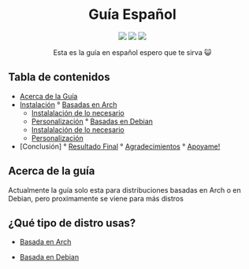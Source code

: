 <h1 align="center">Guía Español</h1>
<p align="center">
  <img src="https://img.shields.io/badge/MAINTAINED-YES-green?style=for-the-badge">
  <img src="https://img.shields.io/badge/LICENSE-MIT-blue?style=for-the-badge">
  <img src="https://img.shields.io/github/issues/P4NAD3ROXIS/DotfilesForEverybody?style=for-the-badge"
</p>



<p align="center">Esta es la guía en español espero que te sirva 😺</p>

## Tabla de contenidos
- [Acerca de la Guía](#acerca-de-la-guía)
- [Instalación](#¿qué-tipo-de-distro-usas?)
  ° [Basadas en Arch]()
    * [Instalalación de lo necesario](https://github.com/P4NAD3ROXIS/DotfilesForEverybody/blob/main/Guide/Spanish-Version/Distros/Arch/README.md)
    * [Personalización](https://github.com/P4NAD3ROXIS/DotfilesForEverybody/blob/main/Guide/Spanish-Version/Dots/README.md)
  ° [Basadas en Debian]()
    * [Instalalación de lo necesario](https://github.com/P4NAD3ROXIS/DotfilesForEverybody/blob/main/Guide/Spanish-Version/Distros/Debian/README.md)
    * [Personalización](https://github.com/P4NAD3ROXIS/DotfilesForEverybody/blob/main/Guide/Spanish-Version/Dots/Readme.md)
- [Conclusión]
  ° [Resultado Final](https://github.com/P4NAD3ROXIS/DotfilesForEverybody/tree/main/Guide/Spanish-Version/Result)
  ° [Agradecimientos]()
  ° [Apoyame!]()
 

## Acerca de la guía 
Actualmente la guía solo esta para distribuciones basadas en Arch o en Debian, pero proximamente se viene para más distros

## ¿Qué tipo de distro usas?

- [Basada en Arch](https://github.com/P4NAD3ROXIS/DotfilesForEverybody/blob/main/Guide/Spanish-Version/Distros/Arch/README.md)

- [Basada en Debian](https://github.com/P4NAD3ROXIS/DotfilesForEverybody/blob/main/Guide/Spanish-Version/Distros/Debian/README.md)

